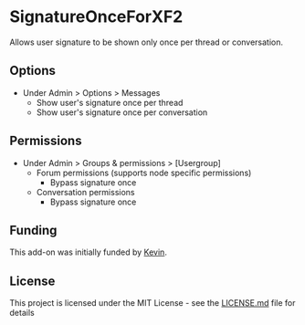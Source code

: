 # SignatureOnceForXF2

Allows user signature to be shown only once per thread or conversation.

## Options
- Under Admin > Options > Messages
  - Show user's signature once per thread
  - Show user's signature once per conversation

## Permissions
- Under Admin > Groups & permissions > [Usergroup]
  - Forum permissions (supports node specific permissions)
    - Bypass signature once
  - Conversation permissions
    - Bypass signature once

## Funding
This add-on was initially funded by [Kevin](https://xenforo.com/community/members/kevin.21/).

## License
This project is licensed under the MIT License - see the [LICENSE.md](LICENSE.md) file for details